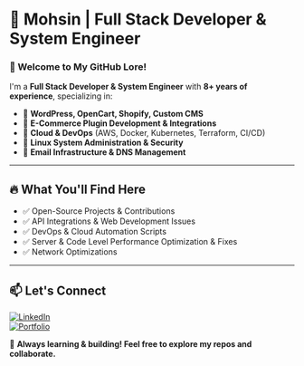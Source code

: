 # 🚀 Mohsin | Full Stack Developer & System Engineer

### 👋 Welcome to My GitHub Lore!
I'm a **Full Stack Developer & System Engineer** with **8+ years of experience**, specializing in:

- 🔹 **WordPress, OpenCart, Shopify, Custom CMS**
- 🔹 **E-Commerce Plugin Development & Integrations**
- 🔹 **Cloud & DevOps** (AWS, Docker, Kubernetes, Terraform, CI/CD)
- 🔹 **Linux System Administration & Security**
- 🔹 **Email Infrastructure & DNS Management**

---

## 🔥 What You'll Find Here
- ✅ Open-Source Projects & Contributions
- ✅ API Integrations & Web Development Issues
- ✅ DevOps & Cloud Automation Scripts
- ✅ Server & Code Level Performance Optimization & Fixes
- ✅ Network Optimizations

---

## 📫 Let's Connect
[![LinkedIn](https://img.shields.io/badge/LinkedIn-Connect-blue?style=flat&logo=linkedin)](https://linkedin.com/in/mohsinamerriaz)  
[![Portfolio](https://img.shields.io/badge/Portfolio-Visit-green?style=flat&logo=google-chrome)](https://mohsin.one) 

🚀 **Always learning & building! Feel free to explore my repos and collaborate.**
